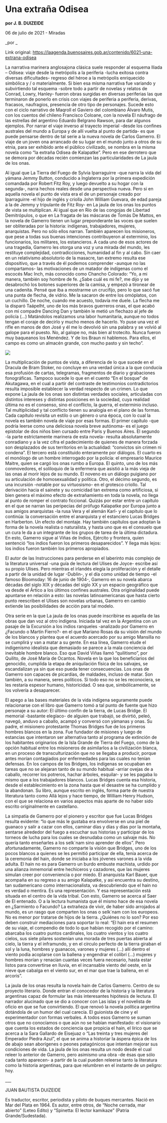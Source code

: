 # Una extraña Odisea

**por J. B. DUIZEIDE**

06 de julio de 2021 - Miradas

_por _

Link original: https://laagenda.buenosaires.gob.ar/contenido/6021-una-extrana-odisea



La narrativa marinera anglosajona clásica suele responder al esquema Iliada – Odisea: viaje desde la metrópolis a la periferia -lucha exitosa contra diversas dificultades- regreso del héroe a la metrópolis enriquecido simbólica y / o materialmente. Si bien esa misma narrativa fue variando y subvirtiendo tal esquema -sobre todo a partir de novelas y relatos de Conrad, Lowry, Hanley- fueron obras surgidas en diversas periferias las que terminaron de ponerlo en crisis con viajes de periferia a periferia, derivas, fracasos, naufragios, presencia de otro tipo de personajes. Sucede esto con el ciclo narrativo de Maqroll el Gaviero del colombiano Álvaro Mutis, con los cuentos del chileno Francisco Coloane, con la novela El náufrago de las estrellas del argentino Eduardo Belgrano Rawson, para dar algunos ejemplos. Por narrar el viaje inverso al trayecto imperial -desde los confines australes del mundo a Europa y de allí vuelta al punto de partida- es que puede pensarse dentro de tal serie a la nueva novela de Carlos Gamerro. El viaje de un joven ona arrancado de su lugar en el mundo junto a otros de su etnia, para ser exhibido ante el público civilizado, se nombra en la misma novela como “la extraña Odisea de Kalapatke”. Pero en ese derrotero que se demora por décadas recién comienzan las particularidades de La jaula de los onas.




Al igual que La Tierra del Fuego de Sylvia Iparraguirre -que narra la vida del yámana Jemmy Button, conducido a Inglaterra por la primera expedición comandada por Robert Fitz Roy, y luego devuelto a su hogar con la segunda-, narra hechos reales desde una perspectiva nueva. Pero si en aquella novela el punto de vista era el de un personaje creado por Iparraguirre -el hijo de inglés y criolla John William Guevara, de edad pareja a la de Jemmy y tripulante de Fitz Roy- en La jaula de los onas los puntos de vista se multiplican. Al igual que en Río de las congojas de Libertad Demitrópulos, o que en La fragata de las máscaras de Tomás De Mattos, en la novela de Gamerro tienen un lugar preponderante las voces que suelen ser obliteradas por la historia: indígenas, trabajadores, mujeres, anarquistas. Pero no sólo ellos narran. También aparecen los misioneros, que pese a todas sus buenas intenciones contribuyeron al exterminio, los funcionarios, los militares, los estancieros. A cada uno de esos actores de una tragedia, Gamerro les otorga una voz y una mirada del mundo, les restituye complejidad, contradicciones, humanidad al fin y al cabo. Sin caer en un relativismo absolutorio de la masacre, tan extremo resulta ese dispositivo, que a través de él podemos comprender -aunque no las compartamos- las motivaciones de un matador de indígenas como el escocés Mac Inch, más conocido como Chancho Colorado: “Yo, a mi manera, también soy hombre de fe. ¿Sabe cuál es mi fe?, me dijo y se desabrochó los botones superiores de la camisa, y empezó a tironear de una cadenita. Pensé que iba a mostrarme un crucifijo, pero lo que sacó fue una punta de flecha, de vidrio. Me la sacaron de entre los omóplatos, con un cuchillo. De noche, cuando me acuesto, todavía me duele. La flecha me la disparó Taápelht, uno de los más bravos guerreros onas, el que acabó con mi compadre Dancing Dan y también le metió un flechazo al jefe de policía (…) Matándolos realizamos una labor humanitaria, aunque no todos tengan el coraje de decirlo y mucho menos de hacerlo. Yo puse una vez el rifle en manos de don José y él me lo devolvió sin una palabra y se volvió al galope para el puesto. No, al galope no, más bien al trotecito. Nunca fueron muy baqueanos los Menéndez. Y de los Braun ni hablemos. Para ellos, el campo es como un almacén grande, con mucho pasto y sin techo”.




![](https://cdn.feater.me/files/images/54522/8f617f2f-acbc-4625-8b1a-dbf2b5e8be13.jpeg)




La multiplicación de puntos de vista, a diferencia de lo que sucede en el Dracula de Bram Stoker, no concluye en una verdad única a la que conducía esa profusión de cartas, telegramas, fragmentos de diario y grabaciones fonográficas. Tampoco sucede lo que en el cuento “En el bosque” de Akutagawa, en el cual a partir del contraste de testimonios contradictorios resulta imposible establecer la verdad respecto de un crimen. Lo que expone La jaula de los onas son distintas verdades sociales, articuladas con distintos intereses y distintas posiciones en la sociedad, cuya realidad última no es el consenso, sino el conflicto, la guerra, el exterminio incluso. Tal multiplicidad y tal conflicto tienen su analogía en el plano de las formas. Cada capítulo revisita un estilo o un género o una época, con lo cual la novela es también novela de viaje por esas formas. El primer capítulo -que podría leerse como una deliciosa novela breve autónoma- es el juego epistolar de dos niños bien cursado entre Paris y Buenos Aires. El segundo -la parte estrictamente marinera de esta novela- resulta absolutamente conradiano y a la vez cifra el padecimiento de quienes de manera forzada son desplazados de sus territorios en la actualidad: “convictos sin crimen ni condena”. El tercero está constituido enteramente por diálogos. El cuarto es el monólogo de un hombre interrogado por la policía: el empresario Maurice Maitre, quien se cargó los onas rumbo a Europa. El quinto, uno de los más conmovedores, el soliloquio de la enfermera que asistió a la más vieja de las onas al morir lejos de su mundo. El noveno es un diálogo puigiano por su articulación de homosexualidad y política. Otro, el décimo segundo, es una incursión -notable por su virtuosismo- en el grotesco criollo. Tal derivación hacia el sainete y su comicidad tan extrema como artificiosa, si bien genera el máximo efecto de extrañamiento en toda la novela, no llega al punto de romper el contrato ficcional. Quizás por estar entre un capítulo en el que se narran las peripecias del prófugo Kalapatke por Europa junto a sus amigos anarquistas -la rusa Vera y el alemán Karl- y el capítulo que lo continúa: la conversación entre el anarquista y el estanciero Lucas Bridges en Harberton. Un efecto del montaje. Hay también capítulos que adoptan la forma de la novela realista o naturalista, y hasta uno que es el consuelo que un cura le da a un integrante de los grupos de tarea de la última dictadura. En esto, Gamerro sigue al Viñas de Indios, Ejército y frontera, quien sentenció “los indios fueron los primeros desaparecidos”. Y llega más lejos: los indios fueron también los primeros apropiados.




El autor de las Instrucciones para perderse en el laberinto más complejo de la literatura universal -una guía de lectura del Ulises de Joyce- escribe así su propio Ulises. Pero mientras el irlandés elegía la proliferación y el detalle a partir de la unidad de lugar -Dublin-, y el día como unidad de tiempo -el famoso Bloomsday: 16 de junio de 1904-, Gamerro en su novela abarca décadas del siglo XIX y décadas del siglo XX y un espacio geográfico que va desde el Ártico a los últimos confines australes. Otra originalidad puede apuntarse en relación a esto: las novelas latinoamericanas que hasta cierto punto reescriben el Ulises son novelas urbanas, Gamerro en cambio extiende las posibilidades de acción para tal modelo.




Otra serie en la que La jaula de los onas puede inscribirse es aquella de las obras que dan voz al otro indígena. Iniciada tal vez en la Argentina con un pasaje de la Excursión a los indios ranqueles -analizado por Gamerro en ¿Facundo o Martín Fierro?- en el que Mariano Rosas da su visión del mundo de los blancos y plantea que el acuerdo acercado por su amigo Mansilla no se cumplirá y van a matar a su gente. En esa línea, Gamerro elude el indigenismo idealista que demasiado se parece a la mala conciencia del inevitable hombre blanco. Eso que David Viñas llamó “quilitismo”, por Quilito, de José María de Ocantos. Novela en la que los beneficiarios del genocidio, cumplida la etapa de aniquilación física de los salvajes, se escandalizan ya sin que eso pueda tener consecuencias. Los onas de Gamerro son capaces de picardías, de maldades, incluso de matar. Son también, a su manera, seres políticos. Si todo eso no se les reconociera, se les restaría espesor humano, historicidad. O sea que, simbólicamente, se los volvería a desaparecer.




El apego a las bases materiales de la vida indígena seguramente puede relacionarse con el libro que Gamerro tomó a tal punto de fuente que hizo personaje a su autor: El último confín de la tierra, de Lucas Bridge. El memorial -bastante elegíaco- de alguien que trabajó, se divirtió, peleó, navegó, anduvo a caballo, acampó y conversó con yámanas y onas. Su padre, el misionero protestante Thomas Bridges fue de los primeros hombres blancos en la zona. Fue fundador de misiones y luego de estancias que intentaron ser alternativa tanto al programa de extinción de los habitantes originarios de la Isla Grande de Tierra del Fuego, como de la opción habitual entre los misioneros de asimilarlos a la civilización blanca, en un proceso de transculturización que no se llegaba a producir, porque antes morían contagiados por enfermedades para las cuales no tenían defensas. En los campos de los Bridges, los indígenas se ocupaban en tareas que no se alejaran tanto de su mundo habitual -arriar ovejas de a caballo, recorrer los potreros, hachar árboles, esquilar- y se les pagaba lo mismo que a los trabajadores blancos. Lucas Bridges cuenta esa historia, desde el establecimiento en la zona hasta que el desastre se ha cumplido y la abandonan. Su libro, aunque escrito en inglés, forma parte de nuestra literatura tanto como Allá lejos y hace tiempo, de William Henry Hudson, con el que se relaciona en varios aspectos más aparte de no haber sido escrito originalmente en castellano.




La simpatía de Gamerro por el pionero y escritor que fue Lucas Bridges resulta evidente: “lo que más le gustaba era envolverse en una piel de guanaco y salir a cazar con ellos, caminar días y días y días por la montaña, sentarse alrededor del fuego a escuchar sus historias y participar de los torneos de lucha para los cuales se desnudaba como un salvaje más. No quería tanto enseñarles a los selk´nam sino aprender de ellos”. Pero afortunadamente, Gamerro no comparte la visión que Bridges, uno de los pocos blancos a quienes se les permitió participar de ella, tenía acerca de la ceremonia del hain, donde se iniciaba a los jóvenes varones a la vida adulta. El hain no es para Gamerro un burdo embuste machista, urdido por una alianza inmemorial entre hechiceros y cazadores, que las mujeres simulan creer por conveniencia o por miedo. El anarquista Karl Bauer, que acompaña en su regreso a su amigo Kalapatke, y así encuentra su destino, tan sudamericano como internacionalista, va descubriendo que el hain no es verdad o mentira. Es una representación. Y esa representación está situada en el centro de la vida tribal. Con esto, Gamerro se acerca al Saer de El entenado. O a la lectura humanista que él mismo hace de esa novela en ¿Sarmiento o Facundo? La extrañeza de vivir, de haber sido arrojados al mundo, es un rasgo que comparten los onas o selk´nam con los europeos. No es menor por tratarse de hijos de la tierra. ¿Quiénes no lo son? Por eso deben construir mediaciones para soportar lo real: “El hain era el resumen de su viaje, el compendio de todo lo que habían recogido por el camino: abarcaba los cuatro puntos cardinales, los cuatro vientos y los cuatro cielos, sus siete pilares sostenían una morada de tres puertas abierta al cielo, la tierra y el inframundo, y en el círculo perfecto de la tierra giraban el sol y la luna, hombres y guanacos, varones y mujeres (…) allí dentro el viento podía acoplarse con la ballena y engendrar el colibrí (…) mujeres y hombres morían y renacían cuantas veces fuera necesario, hasta estar listos para convertirse en lluvia, en el incansable viento del oeste, en la nieve que cabalga en el viento sur, en el mar que trae la ballena, en el arcoris”.




La jaula de los onas resulta la novela hain de Carlos Gamerro. Centro de su proyecto literario. Donde entran el conocedor de la historia y la literatura argentinas capaz de formular las más interesantes hipótesis de lectura. El narrador alucinado que se dio a conocer con Las islas y el novelista de oficio en que se fue convirtiendo. El que renovó la novela política argentina dotándola de un humor del cual carecía. El guionista de cine y el experimentador con formas verbales. A todos esos Gamerro se suman otros que no conocíamos o que aún no se habían manifestado: el visionario que cuenta los estados de conciencia que propicia el hain, el lírico que se acerca a la Sara Gallardo de Eisejuaz o “Las treinta y tres mujeres del Emperador Piedra Azul”, el que se anima a historiar la áspera épica de los de abajo sean aborígenes o peones patagónicos que intentan mejorar sus condiciones de vida. La jaula de los onas resulta un nodo desde el cual releer lo anterior de Gamerro, pero asimismo una obra -de ésas que sólo cada tanto aparecen- a partir de la cual pueden releerse tanto la literatura como la historia argentinas, para que relumbren en el instante de un peligro: hoy.




\_\_\_




JUAN BAUTISTA DUIZEIDE




Es traductor, escritor, periodista y piloto de buques mercantes. Nació en Mar del Plata en 1964. Es autor, entre otros, de “Noche cerrada, mar abierto” (Leteo Edito) y “Spinetta: El lector kamikaze” (Patria Grande/Sudestada).



